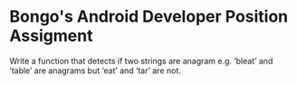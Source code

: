 # Bongo's Android Developer Position Assigment
Write a function that detects if two strings are anagram e.g. ‘bleat’ and ‘table’ are anagrams but ‘eat’ and ‘tar’ are not.
